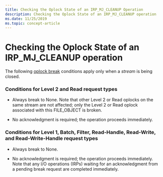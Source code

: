```yaml
---
title: Checking the Oplock State of an IRP_MJ_CLEANUP Operation
description: Checking the Oplock State of an IRP_MJ_CLEANUP operation
ms.date: 11/25/2019
ms.topic: concept-article
---
```


# Checking the Oplock State of an IRP_MJ_CLEANUP operation

The following [oplock break](./breaking-oplocks.md) conditions apply only when a *stream* is being closed.

### Conditions for Level 2 and Read request types

- Always break to None. Note that other Level 2 or Read oplocks on the same stream are not affected; only the Level 2 or Read oplock associated with this FILE_OBJECT is broken.

- No acknowledgment is required; the operation proceeds immediately.

### Conditions for Level 1, Batch, Filter, Read-Handle, Read-Write, and Read-Write-Handle request types

- Always break to None.

- No acknowledgment is required; the operation proceeds immediately. Note that any I/O operations (IRPs) waiting for an acknowledgment from a pending break request are completed immediately.
